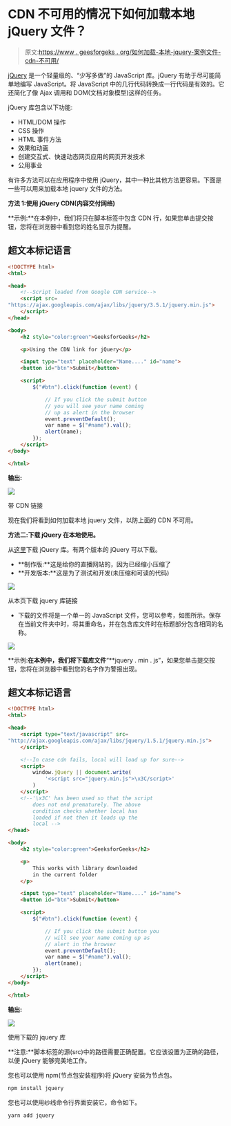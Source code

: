 # CDN 不可用的情况下如何加载本地 jQuery 文件？

> 原文:[https://www . geesforgeks . org/如何加载-本地-jquery-案例文件-cdn-不可用/](https://www.geeksforgeeks.org/how-to-load-local-jquery-file-in-case-cdn-is-not-available/)

[jQuery](https://www.geeksforgeeks.org/jquery-introduction/) 是一个轻量级的、“少写多做”的 JavaScript 库。jQuery 有助于尽可能简单地编写 JavaScript。将 JavaScript 中的几行代码转换成一行代码是有效的。它还简化了像 Ajax 调用和 DOM(文档对象模型)这样的任务。

jQuery 库包含以下功能:

*   HTML/DOM 操作
*   CSS 操作
*   HTML 事件方法
*   效果和动画
*   创建交互式、快速动态网页应用的网页开发技术
*   公用事业

有许多方法可以在应用程序中使用 jQuery，其中一种比其他方法更容易。下面是一些可以用来加载本地 jquery 文件的方法。

**方法 1:使用 jQuery CDN(内容交付网络)**

**示例:**在本例中，我们将只在脚本标签中包含 CDN 行，如果您单击提交按钮，您将在浏览器中看到您的姓名显示为提醒。

## 超文本标记语言

```html
<!DOCTYPE html>
<html>

<head>
    <!--Script loaded from Google CDN service-->
    <script src=
"https://ajax.googleapis.com/ajax/libs/jquery/3.5.1/jquery.min.js">
    </script>
</head>

<body>
    <h2 style="color:green">GeeksforGeeks</h2>

    <p>Using the CDN link for jQuery</p>

    <input type="text" placeholder="Name...." id="name">
    <button id="btn">Submit</button>

    <script>
        $("#btn").click(function (event) {

            // If you click the submit button 
            // you will see your name coming
            // up as alert in the browser
            event.preventDefault();
            var name = $("#name").val();
            alert(name);
        });
    </script>
</body>

</html>
```

**输出:**

![](img/92f66a8b96d621d234ec93ab5a476fe2.png)

带 CDN 链接

现在我们将看到如何加载本地 jquery 文件，以防上面的 CDN 不可用。

**方法二:下载 jQuery 在本地使用。**

从[这里](https://jquery.com/download/)下载 jQuery 库。有两个版本的 jQuery 可以下载。

*   **制作版:**这是给你的直播网站的，因为已经缩小压缩了
*   **开发版本:**这是为了测试和开发(未压缩和可读的代码)

![](img/dd3d3e474eeec0b9b411d724f923790a.png)

从本页下载 jquery 库链接

*   下载的文件将是一个单一的 JavaScript 文件，您可以参考，如图所示。保存在当前文件夹中时，将其重命名，并在包含库文件时在标题部分包含相同的名称。

![](img/f7d1d8412a0bf0ba02e24b8f2e59d040.png)

**示例:**在本例中，我们将下载库文件**“**jquery . min . js”，如果您单击提交按钮，您将在浏览器中看到您的名字作为警报出现。

## 超文本标记语言

```html
<!DOCTYPE html>
<html>

<head>
    <script type="text/javascript" src=
"http://ajax.googleapis.com/ajax/libs/jquery/1.5.1/jquery.min.js">
    </script>

    <!--In case cdn fails, local will load up for sure-->
    <script>
        window.jQuery || document.write(
            '<script src="jquery.min.js">\x3C/script>'
        )
    </script>
    <!--'\x3C' has been used so that the script 
        does not end prematurely. The above 
        condition checks whether local has 
        loaded if not then it loads up the 
        local -->
</head>

<body>
    <h2 style="color:green">GeeksforGeeks</h2>

    <p>
        This works with library downloaded 
        in the current folder
    </p>

    <input type="text" placeholder="Name...." id="name">
    <button id="btn">Submit</button>

    <script>
        $("#btn").click(function (event) {

            // If you click the submit button you 
            // will see your name coming up as 
            // alert in the browser
            event.preventDefault();
            var name = $("#name").val();
            alert(name);
        });
    </script>
</body>

</html>
```

**输出:**

![](img/3a7c3c1d8ac72bf25321079ca5431758.png)

使用下载的 jquery 库

**注意:**脚本标签的源(src)中的路径需要正确配置。它应该设置为正确的路径，以便 jQuery 能够完美地工作。

您也可以使用 npm(节点包安装程序)将 jQuery 安装为节点包。

```html
npm install jquery
```

您也可以使用纱线命令行界面安装它，命令如下。

```html
yarn add jquery
```